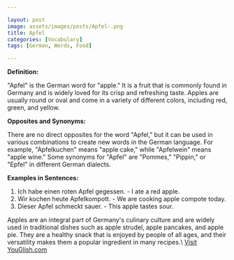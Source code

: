 ```yaml
---

layout: post
image: assets/images/posts/Apfel-.png
title: Apfel 
categories: [Vocabulary]
tags: [German, Words, Food]

---
```


**Definition:**  

"Apfel" is the German word for "apple." It is a fruit that is commonly found in Germany and is widely loved for its crisp and refreshing taste. Apples are usually round or oval and come in a variety of different colors, including red, green, and yellow.

**Opposites and Synonyms:**  

There are no direct opposites for the word "Apfel," but it can be used in various combinations to create new words in the German language. For example, "Apfelkuchen" means "apple cake," while "Apfelwein" means "apple wine." Some synonyms for "Apfel" are "Pommes," "Pippin," or "Epfel" in different German dialects. 

**Examples in Sentences:** 

1. Ich habe einen roten Apfel gegessen. - I ate a red apple.
2. Wir kochen heute Apfelkompott. - We are cooking apple compote today.
3. Dieser Apfel schmeckt sauer. - This apple tastes sour.

Apples are an integral part of Germany's culinary culture and are widely used in traditional dishes such as apple strudel, apple pancakes, and apple pie. They are a healthy snack that is enjoyed by people of all ages, and their versatility makes them a popular ingredient in many recipes.\ <a id="yg-widget-0" class="youglish-widget" data-query="Apfel " data-lang="german" data-components="8412" data-auto-start="0" data-bkg-color="theme_light" data-title="How%20to%20pronounce%20Apfel %20in%20German"  rel="nofollow" href="https://youglish.com">Visit YouGlish.com</a><script async src="https://youglish.com/public/emb/widget.js" charset="utf-8"></script>